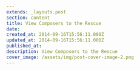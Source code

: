 ```yaml
---
extends: _layouts.post
section: content
title: View Composers to the Rescue
date: 
created_at: 2014-09-16T15:56:11.000Z
updated_at: 2014-09-16T15:56:11.000Z
published_at: 
description: View Composers to the Rescue
cover_image: /assets/img/post-cover-image-2.png
---
```



